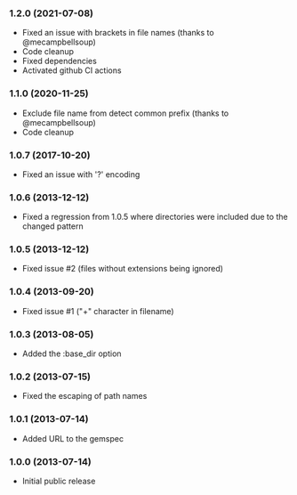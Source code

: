 ### 1.2.0 (2021-07-08)

* Fixed an issue with brackets in file names (thanks to @mecampbellsoup)
* Code cleanup
* Fixed dependencies
* Activated github CI actions

### 1.1.0 (2020-11-25)

* Exclude file name from detect common prefix (thanks to @mecampbellsoup)
* Code cleanup

### 1.0.7 (2017-10-20)

* Fixed an issue with '?' encoding

### 1.0.6 (2013-12-12)

* Fixed a regression from 1.0.5 where directories were included due to the changed pattern

### 1.0.5 (2013-12-12)

* Fixed issue #2 (files without extensions being ignored)

### 1.0.4 (2013-09-20)

* Fixed issue #1 ("+" character in filename)

### 1.0.3 (2013-08-05)

* Added the :base_dir option

### 1.0.2 (2013-07-15)

* Fixed the escaping of path names

### 1.0.1 (2013-07-14)

* Added URL to the gemspec

### 1.0.0 (2013-07-14)

* Initial public release
